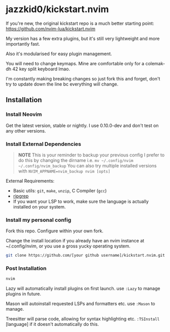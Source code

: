 # jazzkid0/kickstart.nvim

If you're new, the original kickstart repo is a much better starting point: https://github.com/nvim-lua/kickstart.nvim 

My version has a few extra plugins, but it's still very lightweight and more importantly fast.

Also it's modularised for easy plugin management.

You will need to change keymaps. Mine are comfortable only for a colemak-dh 42 key split keyboard lmao.

I'm constantly making breaking changes so just fork this and forget, don't try to update down the line bc everything will change.

## Installation

### Install Neovim

Get the latest version, stable or nightly. I use 0.10.0-dev and don't test on any other versions.

### Install External Dependencies

> **NOTE** 
> This is your reminder to backup your previous config
> I prefer to do this by changing the dirname i.e. `mv ~/.config/nvim ~/.config/nvim_backup`
> You can also try multiple installed versions with `NVIM_APPNAME=nvim_backup nvim [opts]`

External Requirements:
- Basic utils: `git`, `make`, `unzip`, C Compiler (`gcc`)
- [ripgrep](https://github.com/BurntSushi/ripgrep#installation)
- If you want your LSP to work, make sure the language is actually installed on your system.

### Install my personal config

Fork this repo. Configure within your own fork.

Change the install location if you already have an nvim instance at ~/.config/nvim, or you use a gross yucky operating system.
```sh
git clone https://github.com/[your github username]/kickstart.nvim.git $HOME/.config/nvim
```


### Post Installation

```sh
nvim
```

Lazy will automatically install plugins on first launch.
use `:Lazy` to manage plugins in future.

Mason will autoinstall requested LSPs and formatters etc.
use `:Mason` to manage.

Treesitter will parse code, allowing for syntax highlighting etc.
`:TSInstall` [language] if it doesn't automatically do this.
